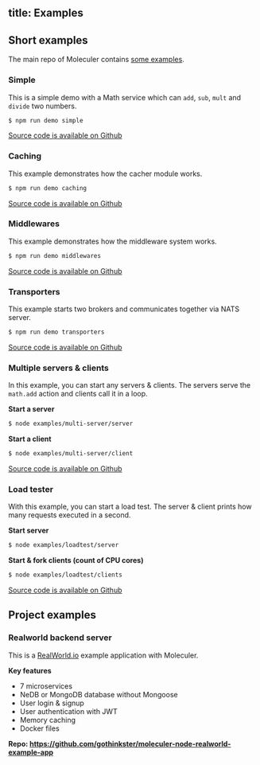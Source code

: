 title: Examples
---

## Short examples
The main repo of Moleculer contains [some examples](https://github.com/moleculerjs/moleculer/blob/master/examples/).

### Simple
This is a simple demo with a Math service which can `add`, `sub`, `mult` and `divide` two numbers.

```bash
$ npm run demo simple
```

[Source code is available on Github](https://github.com/moleculerjs/moleculer/blob/master/examples/simple/index.js)

### Caching
This example demonstrates how the cacher module works.

```bash
$ npm run demo caching
```

[Source code is available on Github](https://github.com/moleculerjs/moleculer/blob/master/examples/caching/index.js)

### Middlewares
This example demonstrates how the middleware system works.

```bash
$ npm run demo middlewares
```

[Source code is available on Github](https://github.com/moleculerjs/moleculer/blob/master/examples/middlewares/index.js)

### Transporters
This example starts two brokers and communicates together via NATS server.

```bash
$ npm run demo transporters
```

[Source code is available on Github](https://github.com/moleculerjs/moleculer/blob/master/examples/transporter)

### Multiple servers & clients
In this example, you can start any servers & clients. The servers serve the `math.add` action and clients call it in a loop.

**Start a server**
```bash
$ node examples/multi-server/server
```

**Start a client**
```bash
$ node examples/multi-server/client
```

[Source code is available on Github](https://github.com/moleculerjs/moleculer/tree/master/examples/multi-server)

### Load tester
With this example, you can start a load test. The server & client prints how many requests executed in a second.

**Start server**
```bash
$ node examples/loadtest/server
```

**Start & fork clients (count of CPU cores)**
```bash
$ node examples/loadtest/clients
```

[Source code is available on Github](https://github.com/moleculerjs/moleculer/blob/master/examples/loadtest)

## Project examples

### Realworld backend server
This is a [RealWorld.io](https://realworld.io/) example application with Moleculer.

**Key features**
- 7 microservices
- NeDB or MongoDB database without Mongoose
- User login & signup
- User authentication with JWT
- Memory caching
- Docker files

**Repo: https://github.com/gothinkster/moleculer-node-realworld-example-app**

